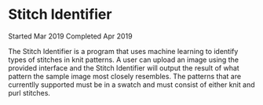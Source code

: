 # Stitch Identifier

Started Mar 2019
Completed Apr 2019

The Stitch Identifier is a program that uses machine learning to identify types of stitches in knit patterns. A user can upload an image using the provided interface and the Stitch Identifier will output the result of what pattern the sample image most closely resembles. The patterns that are currentlly supported must be in a swatch and must consist of either knit and purl stitches. 
